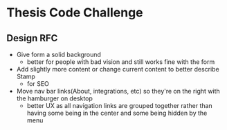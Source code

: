 # Thesis Code Challenge
## Design RFC
- Give form a solid background
  - better for people with bad vision and still works fine with the form
- Add slightly more content or change current content to  better describe Stamp
  - for SEO
- Move nav bar links(About, integrations, etc) so they're on the right with the hamburger on desktop
  - better UX as all navigation links are grouped together rather than having some being in the center and some being hidden by the menu